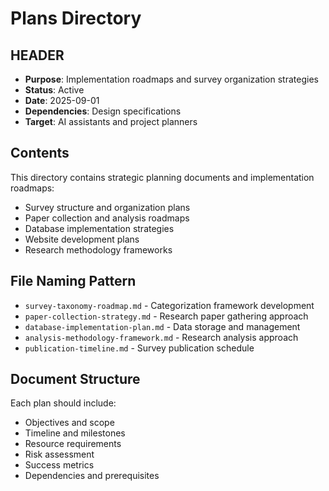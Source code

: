 # Plans Directory

## HEADER
- **Purpose**: Implementation roadmaps and survey organization strategies
- **Status**: Active
- **Date**: 2025-09-01
- **Dependencies**: Design specifications
- **Target**: AI assistants and project planners

## Contents

This directory contains strategic planning documents and implementation roadmaps:

- Survey structure and organization plans
- Paper collection and analysis roadmaps
- Database implementation strategies
- Website development plans
- Research methodology frameworks

## File Naming Pattern

- `survey-taxonomy-roadmap.md` - Categorization framework development
- `paper-collection-strategy.md` - Research paper gathering approach
- `database-implementation-plan.md` - Data storage and management
- `analysis-methodology-framework.md` - Research analysis approach
- `publication-timeline.md` - Survey publication schedule

## Document Structure

Each plan should include:
- Objectives and scope
- Timeline and milestones
- Resource requirements
- Risk assessment
- Success metrics
- Dependencies and prerequisites
